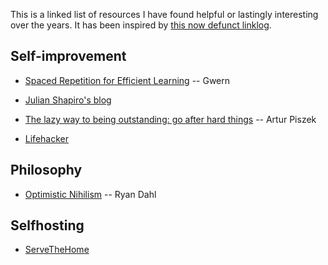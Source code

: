 
This is a linked list of resources I have found helpful or lastingly interesting over the years. It has been inspired by [this now defunct linklog](https://web.archive.org/web/20201127130251/https://msaavedra.com/posts/my-personal-linklog/).

## Self-improvement

- [Spaced Repetition for Efficient Learning](https://www.gwern.net/Spaced-repetition) -- Gwern

- [Julian Shapiro's blog](https://julian.com)

- [The lazy way to being outstanding: go after hard things](https://deliber.at/2020/hard-things-are-easier/) -- Artur Piszek

- [Lifehacker](https://lifehacker.com)

## Philosophy

- [Optimistic Nihilism](https://tinyclouds.org/optimistic_nihilism/) -- Ryan Dahl

## Selfhosting

- [ServeTheHome](https://www.servethehome.com/)